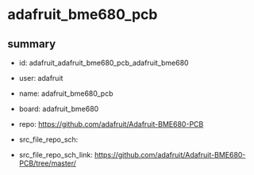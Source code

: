 # adafruit_bme680_pcb
 
## summary 
* id: adafruit_adafruit_bme680_pcb_adafruit_bme680
* user: adafruit
* name: adafruit_bme680_pcb
* board: adafruit_bme680
* repo: https://github.com/adafruit/Adafruit-BME680-PCB



* src_file_repo_sch: 
* src_file_repo_sch_link: https://github.com/adafruit/Adafruit-BME680-PCB/tree/master/




